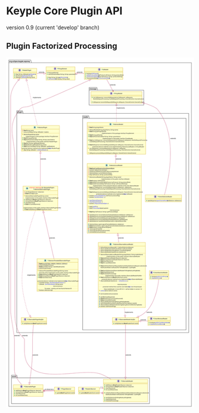 # Keyple Core Plugin API
version 0.9 (current 'develop' branch)

## Plugin Factorized Processing
![Plugin Factorized Processing v0.9](img/KeypleCore_Plugin_ClassDiag_PluginInternalImpl_0_9_0.svg)

